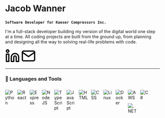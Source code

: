 # Jacob Wanner

**`Software Developer for Kaeser Compressors Inc.`**

I'm a full-stack developer building my version of the digital world one step at a time. All coding projects are built from the ground up, from planning and designing all the way to solving real-life problems with code.

   <p align="left">
      <a href="linkedin.com/in/jacobwanner">
         <img alt="Linkedin Link" title="Linkedin" src="./assests/linkedin.svg"/></a> 
      <a href="mailto:wannerjacob13@gmail.com">
         <img alt="Email link" title="Email Me" src="./assests/mail.svg"/></a> 
   </p>

---

### 🧰 Languages and Tools

<img align="left" alt="Python" width="30px" style="padding:10px 10px 0 0;" src="https://cdn.jsdelivr.net/gh/devicons/devicon/icons/python/python-plain.svg" />
<img align="left" alt="React" width="30px" style="padding:10px 10px 0 0;" src="https://cdn.jsdelivr.net/gh/devicons/devicon/icons/react/react-original.svg" />
<img align="left" alt="Express" width="30px" style="padding:10px 10px 0 0;" src="https://cdn.jsdelivr.net/gh/devicons/devicon/icons/express/express-original.svg" />
<img align="left" alt="NodeJS" width="30px" style="padding:10px 10px 0 0;" src="https://cdn.jsdelivr.net/gh/devicons/devicon/icons/nodejs/nodejs-original.svg" />
<img align="left" alt="TypeScript" width="30px" style="padding:10px 10px 0 0;" src="https://cdn.jsdelivr.net/gh/devicons/devicon/icons/typescript/typescript-plain.svg" />
<img align="left" alt="JavaScript" width="30px" style="padding:10px 10px 0 0;" src="https://cdn.jsdelivr.net/gh/devicons/devicon/icons/javascript/javascript-plain.svg" />
<img align="left" alt="HTML" width="30px" style="padding:10px 10px 0 0;" src="https://cdn.jsdelivr.net/gh/devicons/devicon/icons/html5/html5-plain.svg" />
<img align="left" alt="CSS" width="30px" style="padding:10px 10px 0 0;" src="https://cdn.jsdelivr.net/gh/devicons/devicon/icons/css3/css3-plain.svg" />
<img align="left" alt="Linux" width="30px" style="padding:10px 10px 0 0;" src="https://cdn.jsdelivr.net/gh/devicons/devicon/icons/linux/linux-original.svg" />
 <img align="left" alt="Docker" width="30px" style="padding:10px 10px 0 0;" src="https://cdn.jsdelivr.net/gh/devicons/devicon@latest/icons/docker/docker-plain.svg" />
 <img align="left" alt="AWS" width="30px" style="padding:10px 10px 0 0;" src="https://cdn.jsdelivr.net/gh/devicons/devicon@latest/icons/amazonwebservices/amazonwebservices-original-wordmark.svg" />
<img align="left" alt="C#" width="30px" style="padding:10px 10px 0 0;" src="https://cdn.jsdelivr.net/gh/devicons/devicon/icons/csharp/csharp-original.svg" />
 <img align="left" alt=".NET" width="30px" style="padding:10px 10px 0 0;"  src="https://cdn.jsdelivr.net/gh/devicons/devicon@latest/icons/dot-net/dot-net-plain-wordmark.svg" />
<br />

#
